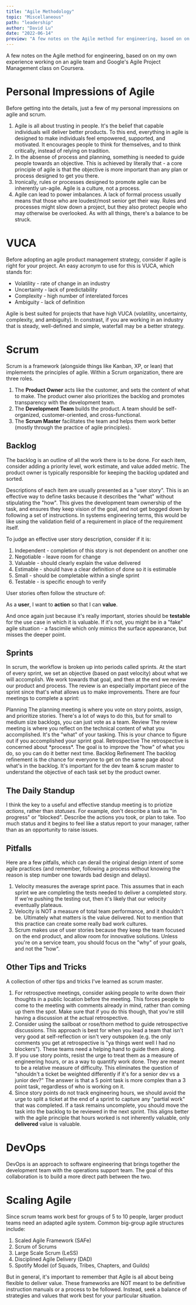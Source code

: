 ```yaml
---
title: "Agile Methodology"
topic: "Miscellaneous"
path: "leadership"
author: "David Lu"
date: "2022-06-14"
preview: "A few notes on the Agile method for engineering, based on on my own experience working on an agile team and Google's Agile Project Management class on Coursera."
---
```


A few notes on the Agile method for engineering, based on on my own experience working on an agile team and Google's Agile Project Management class on Coursera.


# Personal Impressions of Agile

<v-divider></v-divider>

Before getting into the details, just a few of my personal impressions on agile and scrum. 

1. Agile is all about trusting in people. It's the belief that capable individuals will deliver better products. To this end, everything in agile is designed to make individuals feel empowered, supported, and motivated. It encourages people to think for themselves, and to think critically, instead of relying on tradition.
2. In the absense of process and planning, something is needed to guide people towards an objective. This is achieved by literally that - a core principle of agile is that the objective is more important than any plan or process designed to get you there. 
3. Ironically, rules or processes designed to promote agile can be inherently un-agile. Agile is a culture, not a process. 
4. Agile can lead to power imbalances. A lack of formal process usually means that those who are loudest/most senior get their way. Rules and processes might slow down a project, but they also protect people who may otherwise be overlooked. As with all things, there's a balance to be struck. 


# VUCA

<v-divider></v-divider>

Before adopting an agile product management strategy, consider if agile is right for your project. An easy acronym to use for this is VUCA, which stands for:

* Volatility - rate of change in an industry
* Uncertainty - lack of predictability
* Complexity - high number of interelated forces
* Ambiguity - lack of definition

Agile is best suited for projects that have high VUCA (volatility, uncertainty, complexity, and ambiguity). In constrast, if you are working in an industry that is steady, well-defined and simple, waterfall may be a better strategy. 


# Scrum

<v-divider></v-divider>

Scrum is a framework (alongside things like Kanban, XP, or lean) that implements the principles of agile. Within a Scrum organization, there are three roles.

1. The **Product Owner** acts like the customer, and sets the content of what to make. The product owner also prioritizes the backlog and promotes transparency with the development team.
2. The **Development Team** builds the product. A team should be self-organized, customer-oriented, and cross-functional. 
3. The **Scrum Master** facilitates the team and helps them work better (mostly through the practice of agile principles).


## Backlog

The backlog is an outline of all the work there is to be done. For each item, consider adding a priority level, work estimate, and value added metric. The product owner is typically responsible for keeping the backlog updated and sorted. 

Descriptions of each item are usually presented as a "user story". This is an effective way to define tasks because it describes the "what" without stipulating the "how". This gives the development team ownership of the task, and ensures they keep vision of the goal, and not get bogged down by following a set of instructions. In systems engineering terms, this would be like using the validation field of a requirement in place of the requirement itself.  

To judge an effective user story description, consider if it is:
1. Independent - completion of this story is not dependent on another one
2. Negotiable - leave room for change
3. Valuable - should clearly explain the value delivered
4. Estimable - should have a clear definition of done so it is estimable
5. Small - should be completable within a single sprint
6. Testable - is specific enough to verify

User stories often follow the structure of:

As a **user**, I want to **action** so that I can **value**. 

And once again just because it's really important, stories should be **testable** for the use case in which it is valuable. If it's not, you might be in a "fake" agile situation - a fascimile which only mimics the surface appearance, but misses the deeper point. 


## Sprints

In scrum, the workflow is broken up into periods called sprints. At the start of every sprint, we set an objective (based on past velocity) about what we will accomplish. We work towards that goal, and then at the end we review our product and process. The review is an especially important piece of the sprint since that's what allows us to make improvements. There are four meetings to complete a sprint:

<v-card variant="tonal" class="mb-5">
    <v-card-title>
    Planning
    </v-card-title>
    <v-card-text>
    The planning meeting is where you vote on story points, assign, and prioritize stories. There's a lot of ways to do this, but for small to medium size backlogs, you can just vote as a team.
    </v-card-text>
</v-card>

<v-card variant="tonal" class="mb-5">
    <v-card-title>
    Review
    </v-card-title>
    <v-card-text>
    The review meeting is where you reflect on the technical content of what you accomplished. It's the "what" of your tasking. This is your chance to figure out if you accomplished your sprint goal. 
    </v-card-text>
</v-card>

<v-card variant="tonal" class="mb-5">
    <v-card-title>
    Retrospective
    </v-card-title>
    <v-card-text>
    The retrospective is concerned about *process*. The goal is to improve the "how" of what you do, so you can do it better next time. 
    </v-card-text>
</v-card>

<v-card variant="tonal" class="mb-5">
    <v-card-title>
    Backlog Refinement
    </v-card-title>
    <v-card-text>
    The backlog refinement is the chance for everyone to get on the same page about what's in the backlog. It's important for the dev team & scrum master to understand the objective of each task set by the product owner. 
    </v-card-text>
</v-card>


## The Daily Standup

I think the key to a useful and effective standup meeting is to priotize *actions*, rather than *statuses*. For example, don't describe a task as "in progress" or "blocked". Describe the actions you took, or plan to take. Too much status and it begins to feel like a status report to your manager, rather than as an opportunity to raise issues. 


## Pitfalls

Here are a few pitfalls, which can derail the original design intent of some agile practices (and remember, following a process without knowing the reason is step number one towards bad design and delays).

1. Velocity measures the average sprint pace. This assumes that in each sprint we are completing the tests needed to deliver a completed story. If we're pushing the testing out, then it's likely that our velocity eventually plateaus. 
2. Velocity is NOT a measure of total team performance, and it shouldn't be. Ultimately what matters is the value delivered. Not to mention that this practice can create some really bad work cultures. 
3. Scrum makes use of user stories because they keep the team focused on the end product, and allow room for innovative solutions. Unless you're on a service team, you should focus on the "why" of your goals, and not the "how". 

## Other Tips and Tricks

A collection of other tips and tricks I've learned as scrum master.

1. For retrospective meetings, consider asking people to write down their thoughts in a public location before the meeting. This forces people to come to the meeting with comments already in mind, rather than coming up them the spot. Make sure that if you do this though, that you're still having a discussion at the actual retrospective.
2. Consider using the sailboat or rose/thorn method to guide retrospective discussions. This approach is best for when you lead a team that isn't very good at self-reflection or isn't very outspoken (e.g. the only comments you get at retrospective is "ya things went well I had no blockers"). These teams need a helping hand to guide them along. 
3. If you use story points, resist the urge to treat them as a measure of engineering hours, or as a way to quantify work done. They are meant to be a relative measure of difficulty. This eliminates the question of "shouldn't a ticket be weighted differently if it's for a senior dev vs a junior dev?" The answer is that a 5 point task is more complex than a 3 point task, regardless of who is working on it. 
4. Since story points do not track engineering hours, we should avoid the urge to split a ticket at the end of a sprint to capture any "partial work" that was completed. If a task remains uncomplete, you should move the task into the backlog to be reviewed in the next sprint. This aligns better with the agile principle that hours worked is not inherently valuable, only **delivered** value is valuable. 


# DevOps

<v-divider></v-divider>

DevOps is an approach to software engineering that brings together the development team with the operations support team. The goal of this collaboration is to build a more direct path between the two. 


# Scaling Agile

<v-divider></v-divider>

Since scrum teams work best for groups of 5 to 10 people, larger product teams need an adapted agile system. Common big-group agile structures include: 

1. Scaled Agile Framework (SAFe)
2. Scrum of Scrums
3. Large Scale Scrum (LeSS)
4. Disciplined Agile Delivery (DAD)
5. Spotify Model (of Squads, Tribes, Chapters, and Guilds)

But in general, it's important to remember that Agile is all about being flexible to deliver value. These frameworks are NOT meant to be definitive instruction manuals or a process to be followed. Instead, seek a balance of strategies and values that work best for your particular situation. 